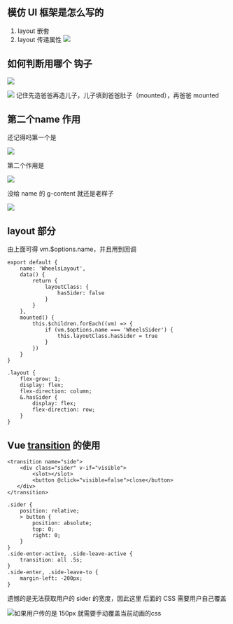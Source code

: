 ## 模仿 UI 框架是怎么写的
1. layout 嵌套
2. layout 传递属性
![](https://upload-images.jianshu.io/upload_images/7094266-05fb358d1517e689.png?imageMogr2/auto-orient/strip%7CimageView2/2/w/1240)

## 如何判断用哪个 钩子
![](https://upload-images.jianshu.io/upload_images/7094266-f379b61c7714300e.png?imageMogr2/auto-orient/strip%7CimageView2/2/w/1240)

![](https://upload-images.jianshu.io/upload_images/7094266-d35217b6c6e4c6ca.png?imageMogr2/auto-orient/strip%7CimageView2/2/w/1240)
记住先造爸爸再造儿子，儿子填到爸爸肚子（mounted），再爸爸 mounted
## 第二个name 作用
还记得吗第一个是

![](https://upload-images.jianshu.io/upload_images/7094266-07cc5b575a132d97.png?imageMogr2/auto-orient/strip%7CimageView2/2/w/1240)

第二个作用是

![](https://upload-images.jianshu.io/upload_images/7094266-ebc22bd966e690eb.png?imageMogr2/auto-orient/strip%7CimageView2/2/w/1240)

没给 name 的 g-content 就还是老样子

![](https://upload-images.jianshu.io/upload_images/7094266-4c8219def02656d6.png?imageMogr2/auto-orient/strip%7CimageView2/2/w/1240)
## layout 部分
由上面可得 vm.$options.name，并且用到回调
```
export default {
    name: 'WheelsLayout',
    data() {
        return {
            layoutClass: {
                hasSider: false
            }
        }
    },
    mounted() {
        this.$children.forEach((vm) => {
            if (vm.$options.name === 'WheelsSider') {
                this.layoutClass.hasSider = true
            }
        })
    }
}
```
```
.layout {
    flex-grow: 1;
    display: flex;
    flex-direction: column;
    &.hasSider {
        display: flex;
        flex-direction: row;
    }
}
```
## Vue [transition](https://cn.vuejs.org/v2/guide/transitions.html#%E5%8D%95%E5%85%83%E7%B4%A0-%E7%BB%84%E4%BB%B6%E7%9A%84%E8%BF%87%E6%B8%A1) 的使用

```
<transition name="side">
    <div class="sider" v-if="visible">
        <slot></slot>
        <button @click="visible=false">close</button>
   </div>
</transition>
```
```
.sider {
    position: relative;
    > button {
        position: absolute;
        top: 0;
        right: 0;
    }
}
.side-enter-active, .side-leave-active {
    transition: all .5s;
}
.side-enter, .side-leave-to {
    margin-left: -200px;
}
```
遗憾的是无法获取用户的 sider 的宽度，因此这里 后面的 CSS 需要用户自己覆盖

![如果用户传的是 150px 就需要手动覆盖当前动画的css](https://upload-images.jianshu.io/upload_images/7094266-e1d22775810ef639.png?imageMogr2/auto-orient/strip%7CimageView2/2/w/1240)
